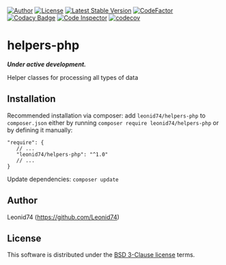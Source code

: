 [![Author](https://img.shields.io/badge/author-Leonid74-blue.svg)](https://github.com/Leonid74)
[![License](https://img.shields.io/badge/license-BSD-blue.svg?maxAge=43200)](./LICENSE)
[![Latest Stable Version](https://img.shields.io/github/v/release/Leonid74/helpers-php)](https://github.com/Leonid74/helpers-php/releases/latest)
[![CodeFactor](https://www.codefactor.io/repository/github/leonid74/helpers-php/badge)](https://www.codefactor.io/repository/github/leonid74/helpers-php)
[![Codacy Badge](https://app.codacy.com/project/badge/Grade/5de729cad22c4c2bb67a030d96fbf0b0)](https://www.codacy.com/gh/Leonid74/helpers-php/dashboard)
[![Code Inspector](https://www.code-inspector.com/project/29479/status/svg)](https://frontend.code-inspector.com/home)
[![codecov](https://codecov.io/gh/Leonid74/helpers-php/branch/master/graph/badge.svg?token=CNMD7EZNIX)](https://codecov.io/gh/Leonid74/helpers-php)

# helpers-php
***Under active development.***

Helper classes for processing all types of data

Installation
-----

Recommended installation via composer: add `leonid74/helpers-php` to `composer.json` either by running `composer require leonid74/helpers-php` or by defining it manually:

    "require": {
       // ...
       "leonid74/helpers-php": "^1.0"
       // ...
    }

Update dependencies: `composer update`

## Author
Leonid74 (https://github.com/Leonid74)

## License
This software is distributed under the [BSD 3-Clause license](./LICENSE) terms.
